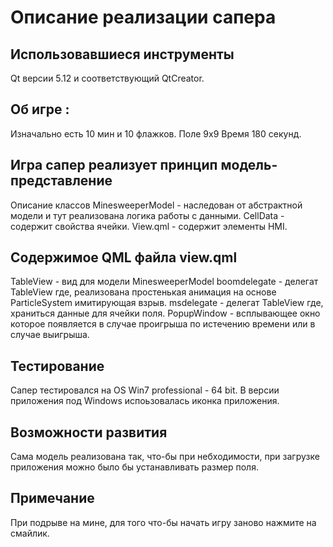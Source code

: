 # Описание реализации сапера

##  Использовавшиеся инструменты
 
 Qt версии 5.12 и соответствующий QtCreator.
 
## Об игре :

 Изначально есть 10 мин и 10 флажков. 
 Поле 9х9 
 Время 180 секунд.
 
## Игра сапер реализует принцип модель-представление
 
 Описание классов
 MinesweeperModel - наследован от абстрактной модели и тут реализована логика работы с данными.
 CellData - содержит свойства ячейки.
 View.qml - содержит элементы HMI.

## Содержимое QML файла view.qml

 TableView - вид для модели  MinesweeperModel
 boomdelegate - делегат TableView где, реализована простенькая анимация на основе ParticleSystem имитирующая взрыв. 
 msdelegate - делегат TableView где, храниться данные для ячейки поля.
 PopupWindow - всплывающее окно которое появляется в случае проигрыша по истечению времени или в случае выигрыша.
 
## Тестирование 
 
Сапер тестировался на OS Win7 professional - 64 bit.
В версии приложения под Windows испоьзовалась иконка приложения.
 
## Возможности развития

Сама модель реализована так, что-бы при небходимости, при загрузке приложения можно было бы устанавливать размер поля. 

## Примечание 

При подрыве на мине, для того что-бы начать игру заново 
нажмите на смайлик.
